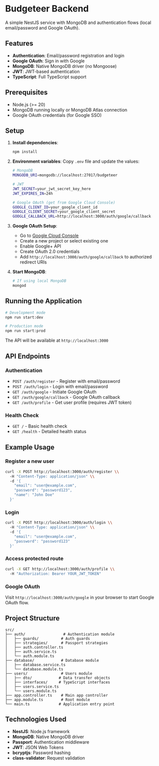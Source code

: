 # Budgeteer Backend

A simple NestJS service with MongoDB and authentication flows (local email/password and Google OAuth).

## Features

- **Authentication**: Email/password registration and login
- **Google OAuth**: Sign in with Google
- **MongoDB**: Native MongoDB driver (no Mongoose)
- **JWT**: JWT-based authentication
- **TypeScript**: Full TypeScript support

## Prerequisites

- Node.js (>= 20)
- MongoDB running locally or MongoDB Atlas connection
- Google OAuth credentials (for Google SSO)

## Setup

1. **Install dependencies**:
   ```bash
   npm install
   ```

2. **Environment variables**:
   Copy `.env` file and update the values:
   ```bash
   # MongoDB
   MONGODB_URI=mongodb://localhost:27017/budgeteer
   
   # JWT
   JWT_SECRET=your_jwt_secret_key_here
   JWT_EXPIRES_IN=24h
   
   # Google OAuth (get from Google Cloud Console)
   GOOGLE_CLIENT_ID=your_google_client_id
   GOOGLE_CLIENT_SECRET=your_google_client_secret
   GOOGLE_CALLBACK_URL=http://localhost:3000/auth/google/callback
   ```

3. **Google OAuth Setup**:
   - Go to [Google Cloud Console](https://console.cloud.google.com/)
   - Create a new project or select existing one
   - Enable Google+ API
   - Create OAuth 2.0 credentials
   - Add `http://localhost:3000/auth/google/callback` to authorized redirect URIs

4. **Start MongoDB**:
   ```bash
   # If using local MongoDB
   mongod
   ```

## Running the Application

```bash
# Development mode
npm run start:dev

# Production mode
npm run start:prod
```

The API will be available at `http://localhost:3000`

## API Endpoints

### Authentication

- `POST /auth/register` - Register with email/password
- `POST /auth/login` - Login with email/password
- `GET /auth/google` - Initiate Google OAuth
- `GET /auth/google/callback` - Google OAuth callback
- `GET /auth/profile` - Get user profile (requires JWT token)

### Health Check

- `GET /` - Basic health check
- `GET /health` - Detailed health status

## Example Usage

### Register a new user
```bash
curl -X POST http://localhost:3000/auth/register \\
  -H "Content-Type: application/json" \\
  -d '{
    "email": "user@example.com",
    "password": "password123",
    "name": "John Doe"
  }'
```

### Login
```bash
curl -X POST http://localhost:3000/auth/login \\
  -H "Content-Type: application/json" \\
  -d '{
    "email": "user@example.com",
    "password": "password123"
  }'
```

### Access protected route
```bash
curl -X GET http://localhost:3000/auth/profile \\
  -H "Authorization: Bearer YOUR_JWT_TOKEN"
```

### Google OAuth
Visit `http://localhost:3000/auth/google` in your browser to start Google OAuth flow.

## Project Structure

```
src/
├── auth/                 # Authentication module
│   ├── guards/          # Auth guards
│   ├── strategies/      # Passport strategies
│   ├── auth.controller.ts
│   ├── auth.service.ts
│   └── auth.module.ts
├── database/            # Database module
│   ├── database.service.ts
│   └── database.module.ts
├── users/               # Users module
│   ├── dto/            # Data transfer objects
│   ├── interfaces/     # TypeScript interfaces
│   ├── users.service.ts
│   └── users.module.ts
├── app.controller.ts    # Main app controller
├── app.module.ts        # Root module
└── main.ts             # Application entry point
```

## Technologies Used

- **NestJS**: Node.js framework
- **MongoDB**: Native MongoDB driver
- **Passport**: Authentication middleware
- **JWT**: JSON Web Tokens
- **bcryptjs**: Password hashing
- **class-validator**: Request validation
